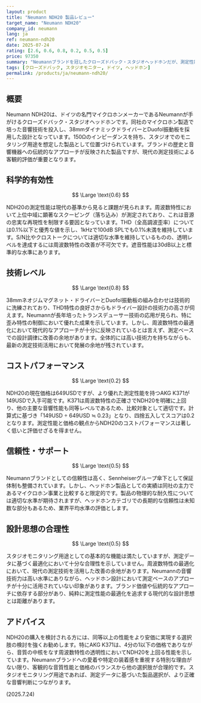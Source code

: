 ```yaml
---
layout: product
title: "Neumann NDH20 製品レビュー"
target_name: "Neumann NDH20"
company_id: neumann
lang: ja
ref: neumann-ndh20
date: 2025-07-24
rating: [2.6, 0.6, 0.8, 0.2, 0.5, 0.5]
price: 97350
summary: "Neumannブランドを冠したクローズドバック・スタジオヘッドホンだが、測定性能と価格の観点から現代的な選択肢とは言い難い製品"
tags: [クローズドバック, スタジオモニター, ドイツ, ヘッドホン]
permalink: /products/ja/neumann-ndh20/
---
```

## 概要

Neumann NDH20は、ドイツの名門マイクロホンメーカーであるNeumannが手がけるクローズドバック・スタジオヘッドホンです。同社のマイクロホン製造で培った音響技術を投入し、38mmダイナミックドライバーとDuofol振動板を採用した設計となっています。150Ωのインピーダンスを持ち、スタジオでのモニタリング用途を想定した製品として位置づけられています。ブランドの歴史と音響機器への伝統的なアプローチが反映された製品ですが、現代の測定技術による客観的評価が重要となります。

## 科学的有効性

$$ \Large \text{0.6} $$

NDH20の測定性能は現代の基準から見ると課題が見られます。周波数特性において上位中域に顕著なスクーピング（落ち込み）が測定されており、これは音源の忠実な再現性を制限する要因となっています。THD（全高調波歪率）については0.1%以下と優秀な値を示し、1kHzで100dB SPLでも0.1%未満を維持しています。S/N比やクロストークについては適切な水準を維持しているものの、透明レベルを達成するには周波数特性の改善が不可欠です。遮音性能は30dB以上と標準的な水準にあります。

## 技術レベル

$$ \Large \text{0.8} $$

38mmネオジムマグネット・ドライバーとDuofol振動板の組み合わせは技術的に洗練されており、THD特性の良好さからもドライバー設計の技術力の高さが伺えます。Neumannが長年培ったトランスデューサー技術の応用が見られ、特に歪み特性の制御において優れた成果を示しています。しかし、周波数特性の最適化において現代的なアプローチが十分に反映されているとは言えず、測定ベースでの設計調律に改善の余地があります。全体的には高い技術力を持ちながらも、最新の測定技術活用において発展の余地が残されています。

## コストパフォーマンス

$$ \Large \text{0.2} $$

NDH20の現在価格は649USDですが、より優れた測定性能を持つAKG K371が149USDで入手可能です。K371は周波数特性の正確さでNDH20を明確に上回り、他の主要な音響性能も同等レベルであるため、比較対象として適切です。計算式に基づき「149USD ÷ 649USD ≒ 0.23」となり、四捨五入してスコアは0.2となります。測定性能と価格の観点からNDH20のコストパフォーマンスは著しく低いと評価せざるを得ません。

## 信頼性・サポート

$$ \Large \text{0.5} $$

Neumannブランドとしての信頼性は高く、Sennheiserグループ傘下として保証体制も整備されています。しかし、ヘッドホン製品としての実績は同社の主力であるマイクロホン事業と比較すると限定的です。製品の物理的な耐久性については適切な水準が期待されますが、ヘッドホンカテゴリでの長期的な信頼性は未知数な部分もあるため、業界平均水準の評価とします。

## 設計思想の合理性

$$ \Large \text{0.5} $$

スタジオモニタリング用途としての基本的な機能は満たしていますが、測定データに基づく最適化において十分な合理性を示していません。周波数特性の最適化において、現代の測定技術を活用した改善の余地があります。Neumannの音響技術力は高い水準にありながら、ヘッドホン設計において測定ベースのアプローチが十分に活用されていない印象があります。ブランド価値や伝統的なアプローチに依存する部分があり、純粋に測定性能の最適化を追求する現代的な設計思想とは距離があります。

## アドバイス

NDH20の購入を検討される方には、同等以上の性能をより安価に実現する選択肢の検討を強くお勧めします。特にAKG K371は、4分の1以下の価格でありながら、音質の中核をなす周波数特性の透明性においてNDH20を上回る性能を示しています。Neumannブランドへの愛着や特定の装着感を重視する特別な理由がない限り、客観的な音質性能と価格のバランスから他の選択肢が合理的です。スタジオモニタリング用途であれば、測定データに基づいた製品選択が、より正確な音響判断につながります。

(2025.7.24)
